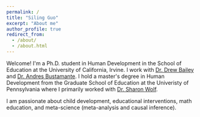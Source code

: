 ```yaml
---
permalink: /
title: "Siling Guo"
excerpt: "About me"
author_profile: true
redirect_from: 
  - /about/
  - /about.html
---
```


Welcome! I'm a Ph.D. student in Human Development in the School of Education at the University of California, Irvine. I work with [Dr. Drew Bailey](https://sites.uci.edu/dhbailey/) and [Dr. Andres Bustamante](https://www.faculty.uci.edu/profile/?facultyId=6446). 
I hold a master's degree in Human Development from the Graduate School of Education at the Univeristy of Pennsylvania where I primarily worked with [Dr. Sharon Wolf](https://www.gse.upenn.edu/academics/faculty-directory/wolf). 

I am passionate about child development, educational interventions, math education, and meta-science (meta-analysis and causal inference).
